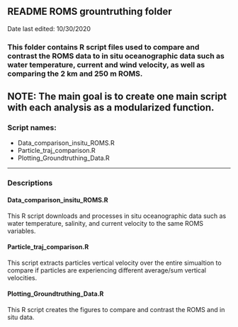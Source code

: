 ## README ROMS grountruthing folder
Date last edited: 10/30/2020

### This folder contains R script files used to compare and contrast the ROMS data to in situ oceanographic data such as water temperature, current and wind velocity, as well as comparing the 2 km and 250 m ROMS. 

NOTE: The main goal is to create one main script with each analysis as a modularized function. 
--- 

### Script names:
- Data_comparison_insitu_ROMS.R
- Particle_traj_comparison.R
- Plotting_Groundtruthing_Data.R

--- 

### Descriptions 

#### Data_comparison_insitu_ROMS.R 

This R script downloads and processes in situ oceanographic data such as water temperature, salinity, and current velocity to the same ROMS variables.


#### Particle_traj_comparison.R

This script extracts particles vertical velocity over the entire simualtion to compare if particles are experiencing different average/sum vertical velocities. 


#### Plotting_Groundtruthing_Data.R

This R script creates the figures to compare and contrast the ROMS and in situ data. 

